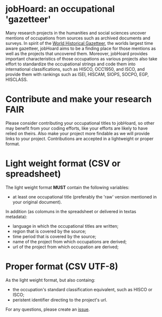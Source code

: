 # jobHoard: an occupational 'gazetteer'

Many research projects in the humanities and social sciences uncover mentions of occupations from sources such as archived documents and surveys. In spirit of the [World Historical Gazetteer](http://whgazetteer.org), the worlds largest time aware gazetteer, jobHoard aims to be a finding place for those mentions as well as the projects that uncovered them. Moreover, jobHoard provides important characteristics of those occupations as various projects also take effort to standardize the occupational strings and code them into international classifications, such as HISCO, OCC1950, and ISCO, and provide them with rankings such as ISEI, HISCAM, SIOPS, SOCPO, EGP, HISCLASS. 


# Contribute and make your research FAIR
Please consider contributing your occupational titles to jobHoard, so other may benefit from your coding efforts, like your efforts are likely to have relied on theirs. Also make your project more findable as we will provide links to your project. Contributions are accepted in a lightweight or proper format.

# Light weight format (CSV or spreadsheet)
The light weight format **MUST** contain the following variables:
- at least one occupational title (preferably the 'raw' version mentioned in your original document).

In addition (as colomuns in the spreadsheet or delivered in textas metadata):
- language in which the occupational titles are written;
- region that is covered by the source;
- time period that is covered by the source;
- name of the project from which occupations are derived;
- url of the project from which occupation are derived;


# Proper format (CSV UTF-8)
As the light weight format, but also containg:
- the occupation's standard classification equivalent, such as HISCO or ISCO;
- peristent identifier directing to the project's url.

For any questions, please create an [issue](https://github.com/CLARIAH/jobHoard/issues/new).
